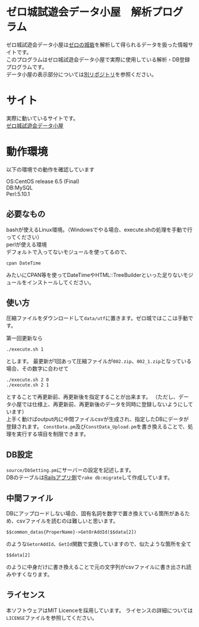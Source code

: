 # ゼロ城試遊会データ小屋　解析プログラム
ゼロ城試遊会データ小屋は[ゼロの城砦](http://blacktea.sakura.ne.jp/teaconvini/)を解析して得られるデータを扱った情報サイトです。  
このプログラムはゼロ城試遊会データ小屋で実際に使用している解析・DB登録プログラムです。  
データ小屋の表示部分については[別リポジトリ](https://github.com/white-mns/zero_rails)を参照ください。

# サイト
実際に動いているサイトです。  
[ゼロ城試遊会データ小屋](http://data.teiki.org/zero_0)

# 動作環境
以下の環境での動作を確認しています  
  
OS:CentOS release 6.5 (Final)  
DB:MySQL  
Perl:5.10.1  

## 必要なもの

bashが使えるLinux環境。（Windowsでやる場合、execute.shの処理を手動で行ってください）  
perlが使える環境  
デフォルトで入ってないモジュールを使ってるので、

    cpan DateTime

みたいにCPAN等を使ってDateTimeやHTML::TreeBuilderといった足りないモジュールをインストールしてください。

## 使い方
圧縮ファイルをダウンロードして`data/utf`に置きます。ゼロ城ではここは手動です。  

第一回更新なら

    ./execute.sh 1

とします。
最更新が1回あって圧縮ファイルが`002.zip`、`002_1.zip`となっている場合、その数字に合わせて

    ./execute.sh 2 0
    ./execute.sh 2 1

とすることで再更新前、再更新後を指定することが出来ます。
（ただし、データ小屋では仕様上、再更新前、再更新後のデータを同時に登録しないようにしています）  
上手く動けばoutput内に中間ファイルcsvが生成され、指定したDBにデータが登録されます。
`ConstData.pm`及び`ConstData_Upload.pm`を書き換えることで、処理を実行する項目を制限できます。

## DB設定
`source/DbSetting.pm`にサーバーの設定を記述します。  
DBのテーブルは[Railsアプリ側](https://github.com/white-mns/zero_rails)で`rake db:migrate`して作成しています。

## 中間ファイル
DBにアップロードしない場合、固有名詞を数字で置き換えている箇所があるため、csvファイルを読むのは難しいと思います。

    $$common_datas{ProperName}->GetOrAddId($$data[2])

のような`GetorAddId`、`GetId`関数で変換していますので、似たような箇所を全て

    $$data[2]

のように中身だけに書き換えることで元の文字列がcsvファイルに書き出され読みやすくなります。

## ライセンス
本ソフトウェアはMIT Licenceを採用しています。 ライセンスの詳細については`LICENSE`ファイルを参照してください。
